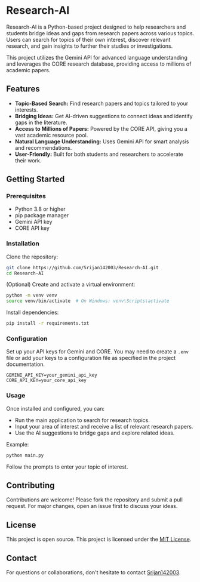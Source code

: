 # Research-AI

Research-AI is a Python-based project designed to help researchers and students bridge ideas and gaps from research papers across various topics. Users can search for topics of their own interest, discover relevant research, and gain insights to further their studies or investigations.

This project utilizes the Gemini API for advanced language understanding and leverages the CORE research database, providing access to millions of academic papers.

## Features

- **Topic-Based Search:** Find research papers and topics tailored to your interests.
- **Bridging Ideas:** Get AI-driven suggestions to connect ideas and identify gaps in the literature.
- **Access to Millions of Papers:** Powered by the CORE API, giving you a vast academic resource pool.
- **Natural Language Understanding:** Uses Gemini API for smart analysis and recommendations.
- **User-Friendly:** Built for both students and researchers to accelerate their work.

## Getting Started

### Prerequisites

- Python 3.8 or higher
- pip package manager
- Gemini API key
- CORE API key

### Installation

Clone the repository:

```bash
git clone https://github.com/Srijan142003/Research-AI.git
cd Research-AI
```

(Optional) Create and activate a virtual environment:

```bash
python -m venv venv
source venv/bin/activate  # On Windows: venv\Scripts\activate
```

Install dependencies:

```bash
pip install -r requirements.txt
```

### Configuration

Set up your API keys for Gemini and CORE. You may need to create a `.env` file or add your keys to a configuration file as specified in the project documentation.

```
GEMINI_API_KEY=your_gemini_api_key
CORE_API_KEY=your_core_api_key
```

### Usage

Once installed and configured, you can:

- Run the main application to search for research topics.
- Input your area of interest and receive a list of relevant research papers.
- Use the AI suggestions to bridge gaps and explore related ideas.

Example:

```bash
python main.py
```

Follow the prompts to enter your topic of interest.

## Contributing

Contributions are welcome! Please fork the repository and submit a pull request. For major changes, open an issue first to discuss your ideas.

## License

This project is open source. This project is licensed under the [MIT License](LICENSE).

## Contact

For questions or collaborations, don't hesitate to contact [Srijan142003](https://github.com/Srijan142003).
